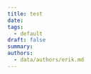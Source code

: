 ```yaml
---
title: test
date:
tags:
  - default
draft: false
summary:
authors:
  - data/authors/erik.md
---
```

